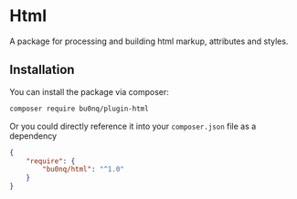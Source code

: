 # Html
A package for processing and building html markup, attributes and styles.

## Installation
You can install the package via composer:

```BASH
composer require bu0nq/plugin-html
```

Or you could directly reference it into your `composer.json` file as a dependency

```JSON
{
    "require": {
        "bu0nq/html": "^1.0"
    }
}
```
